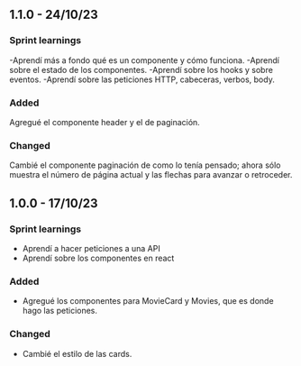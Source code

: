 ## 1.1.0 - 24/10/23

### Sprint learnings
-Aprendí más a fondo qué es un componente y cómo funciona.
-Aprendí sobre el estado de los componentes.
-Aprendí sobre los hooks y sobre eventos.
-Aprendí sobre las peticiones HTTP, cabeceras, verbos, body. 

### Added

Agregué el componente header y el de paginación. 

### Changed

Cambié el componente paginación de como lo tenía pensado; ahora sólo muestra el número de página actual y las flechas para avanzar o retroceder.


## 1.0.0 - 17/10/23

### Sprint learnings
- Aprendí a hacer peticiones a una API
- Aprendí sobre los componentes en react

### Added 
- Agregué los componentes para MovieCard y Movies, que es donde hago las peticiones.

### Changed
- Cambié el estilo de las cards. 